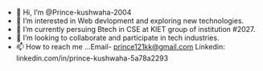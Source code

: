 - 👋 Hi, I’m @Prince-kushwaha-2004
- 👀 I’m interested in Web devlopment and exploring new technologies.
- 🌱 I’m currently persuing Btech in CSE at KIET group of institution #2027.
- 💞️ I’m looking to collaborate and participate in tech industries.
- 📫 How to reach me ...Email- prince121kk@gmail.com  Linkedin: linkedin.com/in/prince-kushwaha-5a78a2293
  

<!---
Prince-kushwaha-2004/Prince-kushwaha-2004 is a ✨ special ✨ repository because its `README.md` (this file) appears on your GitHub profile.
You can click the Preview link to take a look at your changes.
--->
